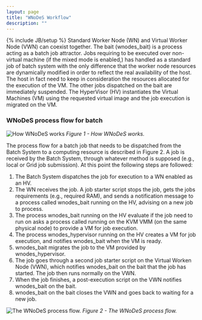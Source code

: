 ```yaml
---
layout: page
title: "WNoDeS Workflow"
description: ""
---
```


{% include JB/setup %}
Standard Worker Node (WN) and Virtual Worker Node (VWN) can coexist together.
The bait (wnodes\_bait) is a process acting as a batch job attractor.
Jobs requiring to be executed over non-virtual machine (if the mixed mode is enabled,) has handled as a standard job of batch system with the only difference that the worker node resources are dynamically modified in order to reflect the real availability of the host. The host in fact need to keep in consideration the resources allocated for the execution of the VM.
The other jobs dispatched on the bait are immediately suspended.
The HyperVisor (HV) instantiates the Virtual Machines (VM) using the requested virtual image and the job execution is migrated on the VM.

### WNoDeS process flow for batch

![How WNoDeS works](https://web2.infn.it/wnodes/images/stories/WNoD/wnod_high_level.png) 
_Figure 1 - How WNoDeS works._

The process flow for a batch job that needs to be dispatched from the Batch System to a computing resource is described in Figure 2.
A job is received by the Batch System, through whatever method is supposed (e.g., local or Grid job submission). At this point the following steps are followed:

1. The Batch System dispatches the job for execution to a WN enabled as an HV. 
2. The WN receives the job. A job starter script stops the job, gets the jobs requirements (e.g., required RAM), and sends a notification message to a process called wnodes\_bait running on the HV, advising on a new job to process.
3. The process wnodes\_bait running on the HV evaluate if the job need to run on  asks a process called running on the KVM VMM (on the same physical node) to provide a VM for job execution.
4. The process wnodes\_hypervisor running on the HV creates a VM for job execution, and notifies wnodes\_bait when the VM is ready.
5. wnodes\_bait migrates the job to the VM provided by wnodes\_hypervisor.
6. The job goes through a second job starter script on the Virtual Worken Node (VWN), which notifies wnodes\_bait on the bait that the job has started. The job then runs normally on the VWN.
7. When the job finishes, a post-execution script on the VWN notifies wnodes\_bait on the bait.
8. wnodes\_bait on the bait closes the VWN and goes back to waiting for a new job.

![ The WNoDeS process flow.](https://web2.infn.it/wnodes/images/stories/WNoD/wnod_process_flow.png) 
_Figure 2 - The WNoDeS process flow._
